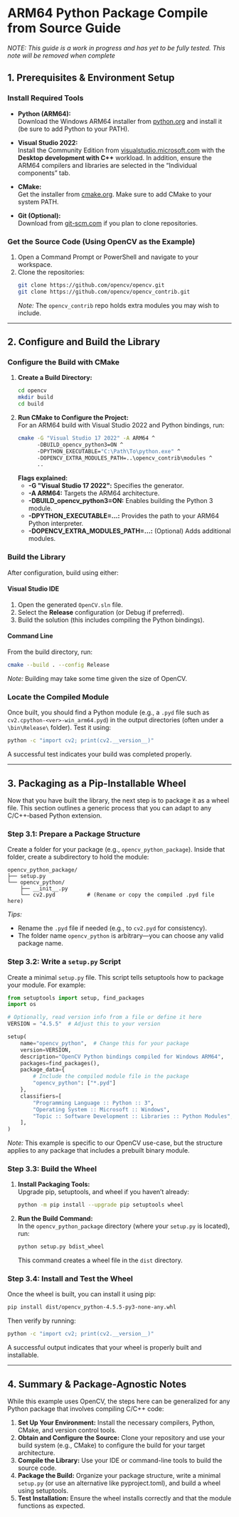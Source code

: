 # ARM64 Python Package Compile from Source Guide
*NOTE: This guide is a work in progress and has yet to be fully tested. This note will be removed when complete*

## 1. Prerequisites & Environment Setup

### Install Required Tools

- **Python (ARM64):**  
  Download the Windows ARM64 installer from [python.org](https://www.python.org/downloads/windows/) and install it (be sure to add Python to your PATH).

- **Visual Studio 2022:**  
  Install the Community Edition from [visualstudio.microsoft.com](https://visualstudio.microsoft.com/downloads/) with the **Desktop development with C++** workload. In addition, ensure the ARM64 compilers and libraries are selected in the “Individual components” tab.

- **CMake:**  
  Get the installer from [cmake.org](https://cmake.org/download/). Make sure to add CMake to your system PATH.

- **Git (Optional):**  
  Download from [git-scm.com](https://git-scm.com/download/win) if you plan to clone repositories.

### Get the Source Code (Using OpenCV as the Example)

1. Open a Command Prompt or PowerShell and navigate to your workspace.
2. Clone the repositories:
   ```bash
   git clone https://github.com/opencv/opencv.git
   git clone https://github.com/opencv/opencv_contrib.git
   ```
   *Note:* The `opencv_contrib` repo holds extra modules you may wish to include.

---

## 2. Configure and Build the Library

### Configure the Build with CMake

1. **Create a Build Directory:**
   ```bash
   cd opencv
   mkdir build
   cd build
   ```
2. **Run CMake to Configure the Project:**  
   For an ARM64 build with Visual Studio 2022 and Python bindings, run:
   ```bash
   cmake -G "Visual Studio 17 2022" -A ARM64 ^
         -DBUILD_opencv_python3=ON ^
         -DPYTHON_EXECUTABLE="C:\Path\To\python.exe" ^
         -DOPENCV_EXTRA_MODULES_PATH=..\opencv_contrib\modules ^
         ..
   ```
   **Flags explained:**
   - **-G "Visual Studio 17 2022":** Specifies the generator.
   - **-A ARM64:** Targets the ARM64 architecture.
   - **-DBUILD_opencv_python3=ON:** Enables building the Python 3 module.
   - **-DPYTHON_EXECUTABLE=...:** Provides the path to your ARM64 Python interpreter.
   - **-DOPENCV_EXTRA_MODULES_PATH=...:** (Optional) Adds additional modules.

### Build the Library

After configuration, build using either:

#### Visual Studio IDE
1. Open the generated `OpenCV.sln` file.
2. Select the **Release** configuration (or Debug if preferred).
3. Build the solution (this includes compiling the Python bindings).

#### Command Line
From the build directory, run:
```bash
cmake --build . --config Release
```
*Note:* Building may take some time given the size of OpenCV.

### Locate the Compiled Module

Once built, you should find a Python module (e.g., a `.pyd` file such as `cv2.cpython-<ver>-win_arm64.pyd`) in the output directories (often under a `\bin\Release\` folder). Test it using:
```bash
python -c "import cv2; print(cv2.__version__)"
```
A successful test indicates your build was completed properly.

---

## 3. Packaging as a Pip-Installable Wheel

Now that you have built the library, the next step is to package it as a wheel file. This section outlines a generic process that you can adapt to any C/C++‑based Python extension.

### Step 3.1: Prepare a Package Structure

Create a folder for your package (e.g., `opencv_python_package`). Inside that folder, create a subdirectory to hold the module:
```
opencv_python_package/
├── setup.py
└── opencv_python/
    ├── __init__.py
    └── cv2.pyd          # (Rename or copy the compiled .pyd file here)
```
*Tips:*
- Rename the `.pyd` file if needed (e.g., to `cv2.pyd` for consistency).
- The folder name `opencv_python` is arbitrary—you can choose any valid package name.

### Step 3.2: Write a `setup.py` Script

Create a minimal `setup.py` file. This script tells setuptools how to package your module. For example:
```python
from setuptools import setup, find_packages
import os

# Optionally, read version info from a file or define it here
VERSION = "4.5.5"  # Adjust this to your version

setup(
    name="opencv_python",  # Change this for your package
    version=VERSION,
    description="OpenCV Python bindings compiled for Windows ARM64",
    packages=find_packages(),
    package_data={
        # Include the compiled module file in the package
        "opencv_python": ["*.pyd"]
    },
    classifiers=[
        "Programming Language :: Python :: 3",
        "Operating System :: Microsoft :: Windows",
        "Topic :: Software Development :: Libraries :: Python Modules",
    ],
)
```
*Note:* This example is specific to our OpenCV use-case, but the structure applies to any package that includes a prebuilt binary module.

### Step 3.3: Build the Wheel

1. **Install Packaging Tools:**  
   Upgrade pip, setuptools, and wheel if you haven’t already:
   ```bash
   python -m pip install --upgrade pip setuptools wheel
   ```
2. **Run the Build Command:**  
   In the `opencv_python_package` directory (where your `setup.py` is located), run:
   ```bash
   python setup.py bdist_wheel
   ```
   This command creates a wheel file in the `dist` directory.

### Step 3.4: Install and Test the Wheel

Once the wheel is built, you can install it using pip:
```bash
pip install dist/opencv_python-4.5.5-py3-none-any.whl
```
Then verify by running:
```bash
python -c "import cv2; print(cv2.__version__)"
```
A successful output indicates that your wheel is properly built and installable.

---

## 4. Summary & Package-Agnostic Notes

While this example uses OpenCV, the steps here can be generalized for any Python package that involves compiling C/C++ code:

1. **Set Up Your Environment:** Install the necessary compilers, Python, CMake, and version control tools.
2. **Obtain and Configure the Source:** Clone your repository and use your build system (e.g., CMake) to configure the build for your target architecture.
3. **Compile the Library:** Use your IDE or command-line tools to build the source code.
4. **Package the Build:** Organize your package structure, write a minimal `setup.py` (or use an alternative like pyproject.toml), and build a wheel using setuptools.
5. **Test Installation:** Ensure the wheel installs correctly and that the module functions as expected.
